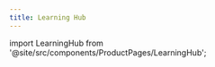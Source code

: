 ```yaml
---
title: Learning Hub
---
```


import LearningHub from '@site/src/components/ProductPages/LearningHub';

<LearningHub />